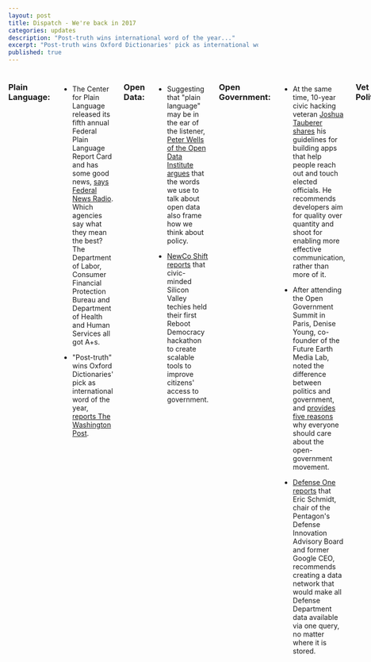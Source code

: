 ```yaml
---
layout: post
title: Dispatch - We're back in 2017
categories: updates
description: "Post-truth wins international word of the year..."
excerpt: "Post-truth wins Oxford Dictionaries' pick as international word of the year..."
published: true
---
```


<div class="row">
<div class="small-12 medium-9 medium-centered columns" markdown="1">

### Plain Language:

- The Center for Plain Language released its fifth annual Federal Plain Language Report Card and has some good news, [says Federal News Radio](http://federalnewsradio.com/management/2017/01/plain-language-report-card-aims-free-agencies-bogged-bureaucratic-gibberish/). Which agencies say what they mean the best? The Department of Labor, Consumer Financial Protection Bureau and Department of Health and Human Services all got A+s.
 
- "Post-truth" wins Oxford Dictionaries' pick as international word of the year, [reports The Washington Post](https://www.washingtonpost.com/news/the-fix/wp/2016/11/16/post-truth-named-2016-word-of-the-year-by-oxford-dictionaries/?utm_term=.8279921b87f0).

### Open Data:

- Suggesting that "plain language" may be in the ear of the listener, [Peter Wells of the Open Data Institute argues](https://medium.com/@peterkwells/make-data-great-again-ab27ff9141df#.99ihcxo1i) that the words we use to talk about open data also frame how we think about policy.

- [NewCo Shift reports](https://shift.newco.co/is-silicon-valley-finding-its-civic-voice-43bc6d586d5f#.az2wsj7f2) that civic-minded Silicon Valley techies held their first Reboot Democracy hackathon to create scalable tools to improve citizens' access to government.

### Open Government:

- At the same time, 10-year civic hacking veteran [Joshua Tauberer shares](https://medium.com/@joshuatauberer/how-to-build-an-app-to-call-write-congress-f79771addc2b#.73acoign7) his guidelines for building apps that help people reach out and touch elected officials. He recommends developers aim for quality over quantity and shoot for enabling more effective communication, rather than more of it. 

- After attending the Open Government Summit in Paris, Denise Young, co-founder of the Future Earth Media Lab, noted the difference between politics and government, and [provides five reasons](https://medium.com/@ylld/open-government-matters-more-than-ever-heres-5-reasons-why-e5bc5374116a#.14vecqw2x) why everyone should care about the open-government movement. 

- [Defense One reports](http://www.defenseone.com/technology/2017/01/pentagon-needs-its-own-google-all-its-data-says-eric-schmidt/134456) that Eric Schmidt, chair of the Pentagon's Defense Innovation Advisory Board and former Google CEO, recommends creating a data network that would make all Defense Department data available via one query, no matter where it is stored.

### Vet Politics:

- Falling from its highest point in 2011, [Military Times writes](http://www.militarytimes.com/articles/veteran-unemployment-drops-again-in-2016) that veteran unemployment levels continued to drop in December, finishing in 2016 with an annual rate of 4.3 percent.

- Welcome to the nerd squad. Air Force Secretary Deborah Lee James said they're "setting up a nerd cyber swat team - the NCST," [reports DoD Buzz](https://www.dodbuzz.com/2017/01/06/air-force-wants-nerd-cyber-swat-team-pentagon). These highly qualified experts ("HQE") will join the new digital service to lend their familiarity with the state of the technology for short stints of six months to a year.

### Vet Love:
- The Veterans Book Project curated by artist Monica Haller documents pictures taken by American veterans in Iraq, [Timeline.com reports](https://timeline.com/photos-the-personal-snapshots-of-american-soldiers-who-fought-in-iraq-a57c7972d3d8). The amateur photos provide insight into the service members' personal experiences of the conflict. 

- Good news for veterans wanting to know how their local VA hospital compares to other hospitals around the country. Internal performance score cards are available online via the Quality of Care app at the Department of Veterans Affairs website, [announces GovTech](http://www.govtech.com/health/Veterans-Can-Now-See-VA-Hospital-Performance-Data-Online.html).

- [Marine Corps Times reports](https://www.marinecorpstimes.com/articles/first-female-recruits-training-for-infantry) that when Marine recruits join the School of Infantry's  Training Battalion after graduating boot camp this January, their ranks will include the first four women to pass the physical standards for infantry jobs.

- Scholarship for Service offers a new tool to help make the process of funding school a little easier, [reports Military Times](http://www.militarytimes.com/articles/troops-veterans-and-military-families-can-track-down-a-college-scholarship-with-this-new-search-tool).

### Human-Centered Design

- [Laura Mingail explains](https://uploadvr.com/what-drives-us-to-seek-out-immersive-experiences/) how leveraging innovation firm IDEO's Toolkit of human drivers can help designers create more compelling immersive experiences in virtual reality.

### What we're reading:

- The [Office of Digital Strategy presents](https://medium.com/the-white-house/in-review-how-the-white-house-has-engaged-with-the-american-people-online-b3d84a915287) the top digital moments of President Obama's Administration. They range from live-streaming President Obama and First Lady Michelle Obama surprising East Wing visitors on a White House tour in 2009, to launching 1600, its first augmented reality app this past year. 
